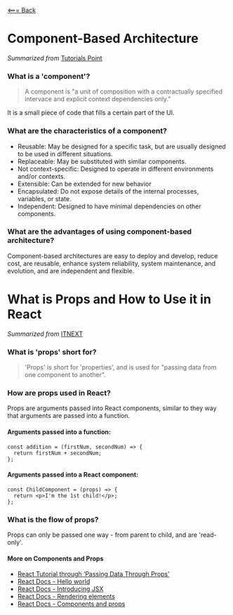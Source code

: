 [<=== Back](../README.md)

# Component-Based Architecture

*Summarized from* [Tutorials Point](https://www.tutorialspoint.com/software_architecture_design/component_based_architecture.htm)

### What is a 'component'?

> A component is "a unit of composition with a contractually specified intervace and explicit context dependencies only."

It is a small piece of code that fills a certain part of the UI.

### What are the characteristics of a component?

- Reusable: May be designed for a specific task, but are usually designed to be used in different situations.
- Replaceable: May be substituted with similar components.
- Not context-specific: Designed to operate in different environments and/or contexts.
- Extensible: Can be extended for new behavior
- Encapsulated: Do not expose details of the internal processes, variables, or state.
- Independent: Designed to have minimal dependencies on other components.

### What are the advantages of using component-based architecture?

Component-based architectures are easy to deploy and develop, reduce cost, are reusable, enhance system reliability, system maintenance, and evolution, and are independent and flexible.

# What is Props and How to Use it in React
*Summarized from* [ITNEXT](https://itnext.io/what-is-props-and-how-to-use-it-in-react-da307f500da0)

### What is 'props' short for?

> 'Props' is short for 'properties', and is used for "passing data from one component to another".

### How are props used in React?

Props are arguments passed into React components, similar to they way that arguments are passed into a function. 

#### Arguments passed into a function:

```
const addition = (firstNum, secondNum) => {  
  return firstNum + secondNum; 
};
```

#### Arguments passed into a React component:

```
const ChildComponent = (props) => {  
  return <p>I'm the 1st child!</p>; 
};
```

### What is the flow of props?

Props can only be passed one way - from parent to child, and are 'read-only'.


#### More on Components and Props

- [React Tutorial through ‘Passing Data Through Props’](https://reactjs.org/tutorial/tutorial.html)
- [React Docs - Hello world](https://reactjs.org/docs/hello-world.html)
- [React Docs - Introducing JSX](https://reactjs.org/docs/introducing-jsx.html)
- [React Docs - Rendering elements](https://reactjs.org/docs/rendering-elements.html)
- [React Docs - Components and props](https://reactjs.org/docs/components-and-props.html)